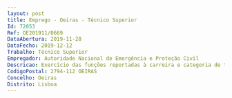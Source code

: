 ```yaml
--- 
layout: post
title: Emprego - Oeiras - Técnico Superior
Id: 72053
Ref: OE201911/0669
DataAbertura: 2019-11-28
DataFecho: 2019-12-12
Trabalho: Técnico Superior
Empregador: Autoridade Nacional de Emergência e Proteção Civil
Descricao: Exercício das funções reportadas à carreira e categoria de técnico superior, previstas no anexo referido no n.º 2 do artigo 88.º LTFP, na sua atual redação, mormente • Analisar e elaborar contratos, recursos, reclamações, informações, propostas de regulamento, circulares e outros trabalhos de índole jurídica  • Elaborar pareceres jurídicos, em diversas áreas do direito, mormente matérias ligadas aos recursos humanos (processos de mobilidade, acumulação de funções, horário de trabalho, contratos, rescisões por mútuo acordo, etc.) • Acompanhar quaisquer questões, no âmbito da consulta e do aconselhamento jurídicos • Elaborar estudos e pareceres para apoio à decisão,• Apoiar e assessorar a Divisão de Organização e Recursos Humanos.
CodigoPostal: 2794-112 OEIRAS
Concelho: Oeiras
Distrito: Lisboa
--- 
```

